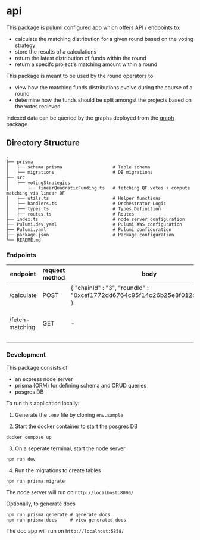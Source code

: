 # api

This package is pulumi configured app which offers API / endpoints to:

- calculate the matching distribution for a given round based on the voting strategy
- store the results of a calculations
- return the latest distribution of funds within the round
- return a specifc project's matching amount within a round

This package is meant to be used by the round operators to
- view how the matching funds distributions evolve during the course of a round
- determine how the funds should be split amongst the projects based on the votes recieved

Indexed data can be queried by the graphs deployed from the [graph](../graph) package.

## Directory Structure

```
.
├── prisma
│   ├── schema.prisma                   # Table schema
│   ├── migrations                      # DB migrations
├── src
│   ├── votingStrategies
│       ├── linearQuadraticFunding.ts   # fetching QF votes + compute matching via linear QF
│   ├── utils.ts                        # Helper functions
│   ├── handlers.ts                     # Orchestrator Logic
│   ├── types.ts                        # Types Definition
│   ├── routes.ts                       # Routes
├── index.ts                            # node server configuration
├── Pulumi.dev.yaml                     # Pulumi AWS configuration
├── Pulumi.yaml                         # Pulumi configuration
├── package.json                        # Package configuration
└── README.md
```


### Endpoints

| endpoint            | request method | body                                                                                | params                              |
|---------------------|----------------|-------------------------------------------------------------------------------------|-------------------------------------|
| /calculate          | POST           | {   "chainId" : "3",     "roundId" : "0xcef1772dd6764c95f14c26b25e8f012c072c5f77" } |                  -                  |
| /fetch-matching     | GET            |                                   -                                                 | roundId: string, projectId?: string |
|                     |                |                                                                                     |                                     |



### Development

This package consists of

- an express node server
- prisma (ORM) for defining schema and CRUD queries
- posgres DB

To run this application locally:

1. Generate the `.env` file by cloning `env.sample`

2. Start the docker container to start the posgres DB
```shell
docker compose up
```

3. On a seperate terminal, start the node server
```shell
npm run dev
```

4. Run the migrations to create tables
```shell
npm run prisma:migrate
```

The node server will run on `http://localhost:8000/`


Optionally, to generate docs
```shell
npm run prisma:generate # generate docs
npm run prisma:docs     # view generated docs
```

The doc app will run on `http://localhost:5858/`